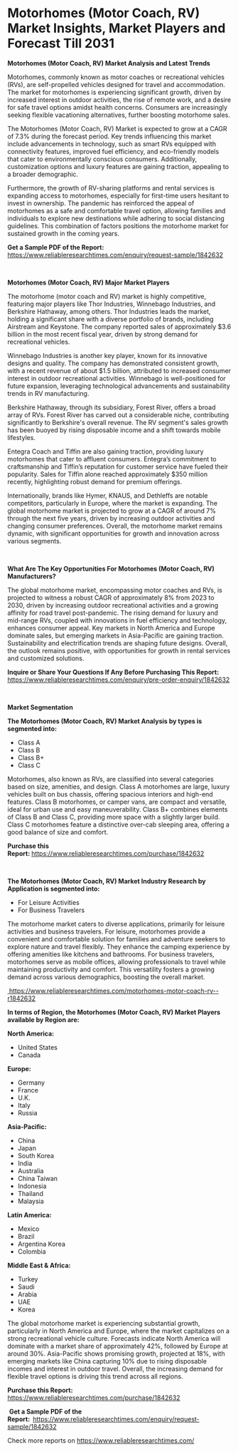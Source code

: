 <p><h1>Motorhomes (Motor Coach, RV) Market Insights, Market Players and Forecast Till 2031</h1></p><p><strong>Motorhomes (Motor Coach, RV) Market Analysis and Latest Trends</strong></p>
<p><p>Motorhomes, commonly known as motor coaches or recreational vehicles (RVs), are self-propelled vehicles designed for travel and accommodation. The market for motorhomes is experiencing significant growth, driven by increased interest in outdoor activities, the rise of remote work, and a desire for safe travel options amidst health concerns. Consumers are increasingly seeking flexible vacationing alternatives, further boosting motorhome sales.</p><p>The Motorhomes (Motor Coach, RV) Market is expected to grow at a CAGR of 7.3% during the forecast period. Key trends influencing this market include advancements in technology, such as smart RVs equipped with connectivity features, improved fuel efficiency, and eco-friendly models that cater to environmentally conscious consumers. Additionally, customization options and luxury features are gaining traction, appealing to a broader demographic.</p><p>Furthermore, the growth of RV-sharing platforms and rental services is expanding access to motorhomes, especially for first-time users hesitant to invest in ownership. The pandemic has reinforced the appeal of motorhomes as a safe and comfortable travel option, allowing families and individuals to explore new destinations while adhering to social distancing guidelines. This combination of factors positions the motorhome market for sustained growth in the coming years.</p></p>
<p><strong>Get a Sample PDF of the Report:&nbsp;</strong> <a href="https://www.reliableresearchtimes.com/enquiry/request-sample/1842632?utm_campaign=1933&utm_medium=2&utm_source=Github&utm_content=ia&utm_term=01012025&utm_id=motorhomes-motor-coach-rv">https://www.reliableresearchtimes.com/enquiry/request-sample/1842632</a></p>
<p>&nbsp;</p>
<p><strong>Motorhomes (Motor Coach, RV) Major Market Players</strong></p>
<p><p>The motorhome (motor coach and RV) market is highly competitive, featuring major players like Thor Industries, Winnebago Industries, and Berkshire Hathaway, among others. Thor Industries leads the market, holding a significant share with a diverse portfolio of brands, including Airstream and Keystone. The company reported sales of approximately $3.6 billion in the most recent fiscal year, driven by strong demand for recreational vehicles.</p><p>Winnebago Industries is another key player, known for its innovative designs and quality. The company has demonstrated consistent growth, with a recent revenue of about $1.5 billion, attributed to increased consumer interest in outdoor recreational activities. Winnebago is well-positioned for future expansion, leveraging technological advancements and sustainability trends in RV manufacturing.</p><p>Berkshire Hathaway, through its subsidiary, Forest River, offers a broad array of RVs. Forest River has carved out a considerable niche, contributing significantly to Berkshire's overall revenue. The RV segment's sales growth has been buoyed by rising disposable income and a shift towards mobile lifestyles.</p><p>Entegra Coach and Tiffin are also gaining traction, providing luxury motorhomes that cater to affluent consumers. Entegra’s commitment to craftsmanship and Tiffin’s reputation for customer service have fueled their popularity. Sales for Tiffin alone reached approximately $350 million recently, highlighting robust demand for premium offerings.</p><p>Internationally, brands like Hymer, KNAUS, and Dethleffs are notable competitors, particularly in Europe, where the market is expanding. The global motorhome market is projected to grow at a CAGR of around 7% through the next five years, driven by increasing outdoor activities and changing consumer preferences. Overall, the motorhome market remains dynamic, with significant opportunities for growth and innovation across various segments.</p></p>
<p>&nbsp;</p>
<p><strong>What Are The Key Opportunities For Motorhomes (Motor Coach, RV) Manufacturers?</strong></p>
<p><p>The global motorhome market, encompassing motor coaches and RVs, is projected to witness a robust CAGR of approximately 8% from 2023 to 2030, driven by increasing outdoor recreational activities and a growing affinity for road travel post-pandemic. The rising demand for luxury and mid-range RVs, coupled with innovations in fuel efficiency and technology, enhances consumer appeal. Key markets in North America and Europe dominate sales, but emerging markets in Asia-Pacific are gaining traction. Sustainability and electrification trends are shaping future designs. Overall, the outlook remains positive, with opportunities for growth in rental services and customized solutions.</p></p>
<p><strong>Inquire or Share Your Questions If Any Before Purchasing This Report:</strong> <a href="https://www.reliableresearchtimes.com/enquiry/pre-order-enquiry/1842632?utm_campaign=1933&utm_medium=2&utm_source=Github&utm_content=ia&utm_term=01012025&utm_id=motorhomes-motor-coach-rv">https://www.reliableresearchtimes.com/enquiry/pre-order-enquiry/1842632</a></p>
<p>&nbsp;</p>
<p><strong>Market Segmentation</strong></p>
<p><strong>The Motorhomes (Motor Coach, RV) Market Analysis by types is segmented into:</strong></p>
<p><ul><li>Class A</li><li>Class B</li><li>Class B+</li><li>Class C</li></ul></p>
<p><p>Motorhomes, also known as RVs, are classified into several categories based on size, amenities, and design. Class A motorhomes are large, luxury vehicles built on bus chassis, offering spacious interiors and high-end features. Class B motorhomes, or camper vans, are compact and versatile, ideal for urban use and easy maneuverability. Class B+ combines elements of Class B and Class C, providing more space with a slightly larger build. Class C motorhomes feature a distinctive over-cab sleeping area, offering a good balance of size and comfort.</p></p>
<p><strong>Purchase this Report:&nbsp;</strong><a href="https://www.reliableresearchtimes.com/purchase/1842632?utm_campaign=1933&utm_medium=2&utm_source=Github&utm_content=ia&utm_term=01012025&utm_id=motorhomes-motor-coach-rv">https://www.reliableresearchtimes.com/purchase/1842632</a></p>
<p>&nbsp;</p>
<p><strong>The Motorhomes (Motor Coach, RV) Market Industry Research by Application is segmented into:</strong></p>
<p><ul><li>For Leisure Activities</li><li>For Business Travelers</li></ul></p>
<p><p>The motorhome market caters to diverse applications, primarily for leisure activities and business travelers. For leisure, motorhomes provide a convenient and comfortable solution for families and adventure seekers to explore nature and travel flexibly. They enhance the camping experience by offering amenities like kitchens and bathrooms. For business travelers, motorhomes serve as mobile offices, allowing professionals to travel while maintaining productivity and comfort. This versatility fosters a growing demand across various demographics, boosting the overall market.</p></p>
<p><a href="https://www.reliableresearchtimes.com/motorhomes-motor-coach-rv--r1842632?utm_campaign=1933&utm_medium=2&utm_source=Github&utm_content=ia&utm_term=01012025&utm_id=motorhomes-motor-coach-rv">&nbsp;https://www.reliableresearchtimes.com/motorhomes-motor-coach-rv--r1842632</a></p>
<p><strong>In terms of Region, the Motorhomes (Motor Coach, RV) Market Players available by Region are:</strong></p>
<p>
    <p> <strong> North America: </strong>
        <ul>
            <li>United States</li>
            <li>Canada</li>
        </ul>
        </p> 
    <p> <strong> Europe: </strong>
        <ul>
            <li>Germany</li>
            <li>France</li>
            <li>U.K.</li>
            <li>Italy</li>
            <li>Russia</li>
        </ul>
        </p> 
    <p> <strong> Asia-Pacific: </strong>
        <ul>
            <li>China</li>
            <li>Japan</li>
            <li>South Korea</li>
            <li>India</li>
            <li>Australia</li>
            <li>China Taiwan</li>
            <li>Indonesia</li>
            <li>Thailand</li>
            <li>Malaysia</li>
        </ul>
        </p> 
    <p> <strong> Latin America: </strong>
        <ul>
            <li>Mexico</li>
            <li>Brazil</li>
            <li>Argentina Korea</li>
            <li>Colombia</li>
        </ul>
        </p> 
    <p> <strong> Middle East & Africa: </strong>
        <ul>
            <li>Turkey</li>
            <li>Saudi</li>
            <li>Arabia</li>
            <li>UAE</li>
            <li>Korea</li>
        </ul>
    </p>
    </p>
<p><p>The global motorhome market is experiencing substantial growth, particularly in North America and Europe, where the market capitalizes on a strong recreational vehicle culture. Forecasts indicate North America will dominate with a market share of approximately 42%, followed by Europe at around 30%. Asia-Pacific shows promising growth, projected at 18%, with emerging markets like China capturing 10% due to rising disposable incomes and interest in outdoor travel. Overall, the increasing demand for flexible travel options is driving this trend across all regions.</p></p>
<p><strong>Purchase this Report: </strong><a href="https://www.reliableresearchtimes.com/purchase/1842632?utm_campaign=1933&utm_medium=2&utm_source=Github&utm_content=ia&utm_term=01012025&utm_id=motorhomes-motor-coach-rv">https://www.reliableresearchtimes.com/purchase/1842632</a></p>
<p>&nbsp;<strong>Get a Sample PDF of the Report:&nbsp;&nbsp;</strong><a href="https://www.reliableresearchtimes.com/enquiry/request-sample/1842632?utm_campaign=1933&utm_medium=2&utm_source=Github&utm_content=ia&utm_term=01012025&utm_id=motorhomes-motor-coach-rv">https://www.reliableresearchtimes.com/enquiry/request-sample/1842632</a></p>
<p><strong></strong></p>
<p>Check more reports on <a href="https://www.reliableresearchtimes.com/?utm_campaign=1933&utm_medium=2&utm_source=Github&utm_content=ia&utm_term=01012025&utm_id=motorhomes-motor-coach-rv">https://www.reliableresearchtimes.com/</a></p>